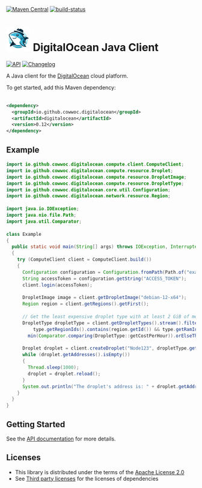 [![Maven Central](https://maven-badges.sml.io/maven-central/io.github.cowwoc.digitalocean/digitalocean/badge.svg)](https://search.maven.org/search?q=g:io.github.cowwoc.digitalocean)
[![build-status](https://github.com/cowwoc/digitalocean/workflows/Build/badge.svg)](https://github.com/cowwoc/digitalocean/actions/?query=workflow%3Abuild)

# <img src="docs/logo.svg" width=64 height=64 alt="logo"> DigitalOcean Java Client

[![API](https://img.shields.io/badge/api_docs-5B45D5.svg)](https://cowwoc.github.io/digitalocean/0.12/)
[![Changelog](https://img.shields.io/badge/changelog-A345D5.svg)](docs/changelog.md)

A Java client for the [DigitalOcean](https://www.digitalocean.com/) cloud platform.

To get started, add this Maven dependency:

```xml

<dependency>
  <groupId>io.github.cowwoc.digitalocean</groupId>
  <artifactId>digitalocean</artifactId>
  <version>0.12</version>
</dependency>
```

## Example

```java
import io.github.cowwoc.digitalocean.compute.client.ComputeClient;
import io.github.cowwoc.digitalocean.compute.resource.Droplet;
import io.github.cowwoc.digitalocean.compute.resource.DropletImage;
import io.github.cowwoc.digitalocean.compute.resource.DropletType;
import io.github.cowwoc.digitalocean.core.util.Configuration;
import io.github.cowwoc.digitalocean.network.resource.Region;

import java.io.IOException;
import java.nio.file.Path;
import java.util.Comparator;

class Example
{
  public static void main(String[] args) throws IOException, InterruptedException
  {
    try (ComputeClient client = ComputeClient.build())
    {
      Configuration configuration = Configuration.fromPath(Path.of("example.properties"));
      String accessToken = configuration.getString("ACCESS_TOKEN");
      client.login(accessToken);

      DropletImage image = client.getDropletImage("debian-12-x64");
      Region region = client.getRegions().getFirst();

      // Get the least expensive droplet type with at least 2 GiB of memory
      DropletType dropletType = client.getDropletTypes().stream().filter(type ->
          type.getRegionIds().contains(region.getId()) && type.getRamInMiB() >= 2 * 1024).
        min(Comparator.comparing(DropletType::getCostPerHour)).orElseThrow();

      Droplet droplet = client.createDroplet("Node123", dropletType.getId(), image.getId()).apply();
      while (droplet.getAddresses().isEmpty())
      {
        Thread.sleep(1000);
        droplet = droplet.reload();
      }
      System.out.println("The droplet's address is: " + droplet.getAddresses().iterator().next());
    }
  }
}
```

## Getting Started

See the [API documentation](https://cowwoc.github.io/digitalocean/0.12/) for more details.

## Licenses

* This library is distributed under the terms of the [Apache License 2.0](https://www.apache.org/licenses/LICENSE-2.0)
* See [Third party licenses](docs/3rd-party-licenses.md) for the licenses of dependencies